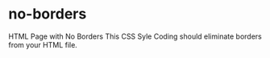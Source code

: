 # no-borders
HTML Page with No Borders
This CSS Syle Coding should eliminate borders from your HTML file.
